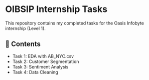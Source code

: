 # OIBSIP Internship Tasks

This repository contains my completed tasks for the Oasis Infobyte internship (Level 1).

## 📁 Contents
- Task 1: EDA with AB_NYC.csv
- Task 2: Customer Segmentation
- Task 3: Sentiment Analysis
- Task 4: Data Cleaning

